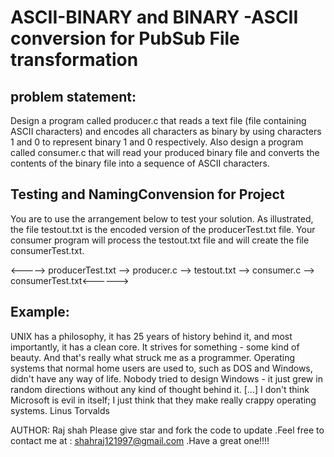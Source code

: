 # ASCII-BINARY and BINARY -ASCII conversion for PubSub File transformation  


## problem statement:

Design a program called producer.c that reads a text file (file containing ASCII characters) and encodes all
characters as binary by using characters 1 and 0 to represent binary 1 and 0 respectively. Also design a
program called consumer.c that will read your produced binary file and converts the contents of the
binary file into a sequence of ASCII characters.

## Testing and NamingConvension for Project

You are to use the arrangement below to test your solution. As illustrated, the file testout.txt is the
encoded version of the producerTest.txt file. Your consumer program will process the testout.txt file and
will create the file consumerTest.txt.

<-----> producerTest.txt --> producer.c --> testout.txt --> consumer.c --> consumerTest.txt<------>

## Example:

UNIX has a philosophy, it has 25 years of history behind it, and most importantly, it has a clean core. It
strives for something - some kind of beauty. And that&#39;s really what struck me as a programmer. Operating
systems that normal home users are used to, such as DOS and Windows, didn&#39;t have any way of life.
Nobody tried to design Windows - it just grew in random directions without any kind of thought behind it.
[...] I don&#39;t think Microsoft is evil in itself; I just think that they make really crappy operating systems. Linus
Torvalds


AUTHOR: Raj shah
Please give star and fork the code to update .Feel free to contact me at : shahraj121997@gmail.com .Have a great one!!!!


